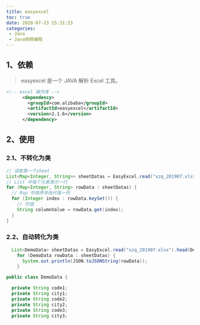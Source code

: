 ```yaml
---
title: easyexcel
toc: true
date: 2020-07-23 15:31:23
categories:
 - Java
 - Java网络编程
---
```

<meta name="referrer" content="no-referrer"/>

## 1、依赖
> easyexcel 是一个 JAVA 解析 Excel 工具。
```xml
<!-- excel 操作库 -->
      <dependency>
        <groupId>com.alibaba</groupId>
        <artifactId>easyexcel</artifactId>
        <version>2.1.6</version>
      </dependency>
```

## 2、使用
### 2.1、不转化为类
```java
// 读取第一个sheet
List<Map<Integer, String>> sheetDatas = EasyExcel.read("xzq_201907.xlsx").sheet(0).doReadSync();
// List 中每个元素表示一行
for (Map<Integer, String> rowData : sheetDatas) {
  // Map 中用序号指代每一列
  for (Integer index : rowData.keySet()) {
    // 列值
    String columnValue = rowData.get(index);
  }
}
```

### 2.2、自动转化为类
```java
  List<DemoData> sheetDatas = EasyExcel.read("xzq_201907.xlsx").head(DemoData.class).sheet(0).doReadSync();
    for (DemoData rowData : sheetDatas) {
      System.out.println(JSON.toJSONString(rowData));
    }
```

```java
public class DemoData {

  private String code1;
  private String city1;
  private String code2;
  private String city2;
  private String code3;
  private String city3;
```
